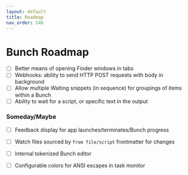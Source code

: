 ```yaml
---
layout: default
title: Roadmap
nav_order: 140
---
```

# Bunch Roadmap

- [ ] Better means of opening Finder windows in tabs
- [ ] Webhooks: ability to send HTTP POST requests with body in background
- [ ] Allow multiple Waiting snippets (in sequence) for groupings of items within a Bunch
- [ ] Ability to wait for a script, or specific text in the output

### Someday/Maybe

- [ ] Feedback display for app launches/terminates/Bunch progress
- [ ] Watch files sourced by `from file/script` frontmatter for changes
- [ ] Internal tokenized Bunch editor
- [ ] Configurable colors for ANSI escapes in task monitor

